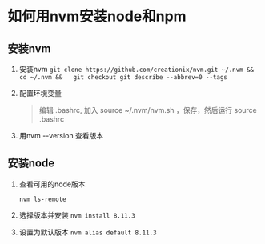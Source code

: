 # 如何用nvm安装node和npm

## 安装nvm
1. 安装nvm
    `git clone https://github.com/creationix/nvm.git ~/.nvm && cd ~/.nvm &&   git checkout git describe --abbrev=0 --tags`

2. 配置环境变量

    > 编辑 .bashrc, 加入 source ~/.nvm/nvm.sh ，保存，然后运行 source  .bashrc

3. 用nvm --version 查看版本

## 安装node

1. 查看可用的node版本

   `nvm ls-remote`

2. 选择版本并安装
   ` nvm install 8.11.3 `
3. 设置为默认版本
   `nvm alias default 8.11.3`


